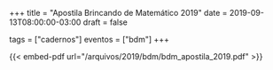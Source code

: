 +++
title = "Apostila Brincando de Matemático 2019"
date = 2019-09-13T08:00:00-03:00
draft = false

tags = ["cadernos"]
eventos = ["bdm"]
+++

{{< embed-pdf url="/arquivos/2019/bdm/bdm_apostila_2019.pdf" >}}
